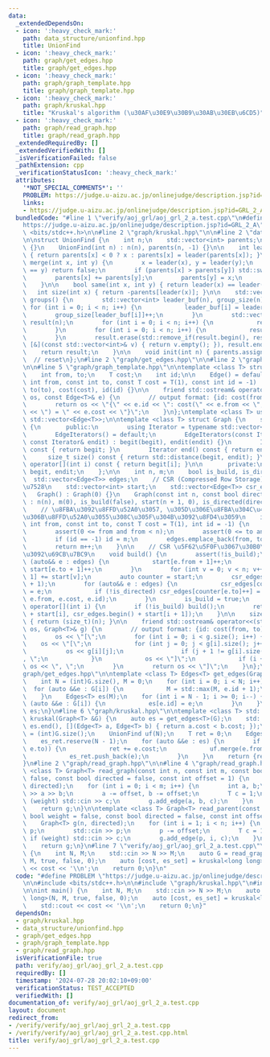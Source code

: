 ```yaml
---
data:
  _extendedDependsOn:
  - icon: ':heavy_check_mark:'
    path: data_structure/unionfind.hpp
    title: UnionFind
  - icon: ':heavy_check_mark:'
    path: graph/get_edges.hpp
    title: graph/get_edges.hpp
  - icon: ':heavy_check_mark:'
    path: graph/graph_template.hpp
    title: graph/graph_template.hpp
  - icon: ':heavy_check_mark:'
    path: graph/kruskal.hpp
    title: "Kruskal's algorithm (\u30AF\u30E9\u30B9\u30AB\u30EB\u6CD5)"
  - icon: ':heavy_check_mark:'
    path: graph/read_graph.hpp
    title: graph/read_graph.hpp
  _extendedRequiredBy: []
  _extendedVerifiedWith: []
  _isVerificationFailed: false
  _pathExtension: cpp
  _verificationStatusIcon: ':heavy_check_mark:'
  attributes:
    '*NOT_SPECIAL_COMMENTS*': ''
    PROBLEM: https://judge.u-aizu.ac.jp/onlinejudge/description.jsp?id=GRL_2_A
    links:
    - https://judge.u-aizu.ac.jp/onlinejudge/description.jsp?id=GRL_2_A
  bundledCode: "#line 1 \"verify/aoj_grl/aoj_grl_2_a.test.cpp\"\n#define PROBLEM \"\
    https://judge.u-aizu.ac.jp/onlinejudge/description.jsp?id=GRL_2_A\"\n\n#include\
    \ <bits/stdc++.h>\n\n#line 2 \"graph/kruskal.hpp\"\n\n#line 2 \"data_structure/unionfind.hpp\"\
    \n\nstruct UnionFind {\n    int n;\n    std::vector<int> parents;\n\n    UnionFind()\
    \ {}\n    UnionFind(int n) : n(n), parents(n, -1) {}\n\n    int leader(int x)\
    \ { return parents[x] < 0 ? x : parents[x] = leader(parents[x]); }\n\n    bool\
    \ merge(int x, int y) {\n        x = leader(x), y = leader(y);\n        if (x\
    \ == y) return false;\n        if (parents[x] > parents[y]) std::swap(x, y);\n\
    \        parents[x] += parents[y];\n        parents[y] = x;\n        return true;\n\
    \    }\n\n    bool same(int x, int y) { return leader(x) == leader(y); }\n\n \
    \   int size(int x) { return -parents[leader(x)]; }\n\n    std::vector<std::vector<int>>\
    \ groups() {\n        std::vector<int> leader_buf(n), group_size(n);\n       \
    \ for (int i = 0; i < n; i++) {\n            leader_buf[i] = leader(i);\n    \
    \        group_size[leader_buf[i]]++;\n        }\n        std::vector<std::vector<int>>\
    \ result(n);\n        for (int i = 0; i < n; i++) {\n            result[i].reserve(group_size[i]);\n\
    \        }\n        for (int i = 0; i < n; i++) {\n            result[leader_buf[i]].push_back(i);\n\
    \        }\n        result.erase(std::remove_if(result.begin(), result.end(),\
    \ [&](const std::vector<int>& v) { return v.empty(); }), result.end());\n    \
    \    return result;\n    }\n\n    void init(int n) { parents.assign(n, -1); }\
    \  // reset\n};\n#line 2 \"graph/get_edges.hpp\"\n\n#line 2 \"graph/graph_template.hpp\"\
    \n\n#line 5 \"graph/graph_template.hpp\"\n\ntemplate <class T> struct Edge {\n\
    \    int from, to;\n    T cost;\n    int id;\n\n    Edge() = default;\n    Edge(const\
    \ int from, const int to, const T cost = T(1), const int id = -1) : from(from),\
    \ to(to), cost(cost), id(id) {}\n\n    friend std::ostream& operator<<(std::ostream&\
    \ os, const Edge<T>& e) {\n        // output format: {id: cost(from, to) = cost}\n\
    \        return os << \"{\" << e.id << \": cost(\" << e.from << \", \" << e.to\
    \ << \") = \" << e.cost << \"}\";\n    }\n};\ntemplate <class T> using Edges =\
    \ std::vector<Edge<T>>;\n\ntemplate <class T> struct Graph {\n    struct EdgeIterators\
    \ {\n       public:\n        using Iterator = typename std::vector<Edge<T>>::iterator;\n\
    \        EdgeIterators() = default;\n        EdgeIterators(const Iterator& begit,\
    \ const Iterator& endit) : begit(begit), endit(endit) {}\n        Iterator begin()\
    \ const { return begit; }\n        Iterator end() const { return endit; }\n  \
    \      size_t size() const { return std::distance(begit, endit); }\n        Edge<T>&\
    \ operator[](int i) const { return begit[i]; }\n\n       private:\n        Iterator\
    \ begit, endit;\n    };\n\n    int n, m;\n    bool is_build, is_directed;\n  \
    \  std::vector<Edge<T>> edges;\n    // CSR (Compressed Row Storage) \u5F62\u5F0F\
    \u7528\n    std::vector<int> start;\n    std::vector<Edge<T>> csr_edges;\n\n \
    \   Graph() : Graph(0) {}\n    Graph(const int n, const bool directed = false)\
    \ : n(n), m(0), is_build(false), start(n + 1, 0), is_directed(directed) {}\n\n\
    \    // \u8FBA\u3092\u8FFD\u52A0\u3057, \u305D\u306E\u8FBA\u304C\u4F55\u756A\u76EE\
    \u306B\u8FFD\u52A0\u3055\u308C\u305F\u304B\u3092\u8FD4\u3059\n    int add_edge(const\
    \ int from, const int to, const T cost = T(1), int id = -1) {\n        assert(!is_build);\n\
    \        assert(0 <= from and from < n);\n        assert(0 <= to and to < n);\n\
    \        if (id == -1) id = m;\n        edges.emplace_back(from, to, cost, id);\n\
    \        return m++;\n    }\n\n    // CSR \u5F62\u5F0F\u3067\u30B0\u30E9\u30D5\
    \u3092\u69CB\u7BC9\n    void build() {\n        assert(!is_build);\n        for\
    \ (auto&& e : edges) {\n            start[e.from + 1]++;\n            if (!is_directed)\
    \ start[e.to + 1]++;\n        }\n        for (int v = 0; v < n; v++) start[v +\
    \ 1] += start[v];\n        auto counter = start;\n        csr_edges.resize(start.back()\
    \ + 1);\n        for (auto&& e : edges) {\n            csr_edges[counter[e.from]++]\
    \ = e;\n            if (!is_directed) csr_edges[counter[e.to]++] = Edge(e.to,\
    \ e.from, e.cost, e.id);\n        }\n        is_build = true;\n    }\n\n    EdgeIterators\
    \ operator[](int i) {\n        if (!is_build) build();\n        return EdgeIterators(csr_edges.begin()\
    \ + start[i], csr_edges.begin() + start[i + 1]);\n    }\n\n    size_t size() const\
    \ { return (size_t)(n); }\n\n    friend std::ostream& operator<<(std::ostream&\
    \ os, Graph<T>& g) {\n        // output format: {id: cost(from, to) = cost}\n\
    \        os << \"[\";\n        for (int i = 0; i < g.size(); i++) {\n        \
    \    os << \"[\";\n            for (int j = 0; j < g[i].size(); j++) {\n     \
    \           os << g[i][j];\n                if (j + 1 != g[i].size()) os << \"\
    , \";\n            }\n            os << \"]\";\n            if (i + 1 != g.size())\
    \ os << \", \";\n        }\n        return os << \"]\";\n    }\n};\n#line 4 \"\
    graph/get_edges.hpp\"\n\ntemplate <class T> Edges<T> get_edges(Graph<T> &G) {\n\
    \    int N = (int)G.size(), M = 0;\n    for (int i = 0; i < N; i++) {\n      \
    \  for (auto &&e : G[i]) {\n            M = std::max(M, e.id + 1);\n        }\n\
    \    }\n    Edges<T> es(M);\n    for (int i = N - 1; i >= 0; i--) {\n        for\
    \ (auto &&e : G[i]) {\n            es[e.id] = e;\n        }\n    }\n    return\
    \ es;\n}\n#line 6 \"graph/kruskal.hpp\"\n\ntemplate <class T> std::pair<T, Edges<T>>\
    \ kruskal(Graph<T> &G) {\n    auto es = get_edges<T>(G);\n    std::sort(es.begin(),\
    \ es.end(), [](Edge<T> a, Edge<T> b) { return a.cost < b.cost; });\n    int N\
    \ = (int)G.size();\n    UnionFind uf(N);\n    T ret = 0;\n    Edges<T> es_ret;\n\
    \    es_ret.reserve(N - 1);\n    for (auto &&e : es) {\n        if (!uf.same(e.from,\
    \ e.to)) {\n            ret += e.cost;\n            uf.merge(e.from, e.to);\n\
    \            es_ret.push_back(e);\n        }\n    }\n    return {ret, es_ret};\n\
    }\n#line 2 \"graph/read_graph.hpp\"\n\n#line 4 \"graph/read_graph.hpp\"\n\ntemplate\
    \ <class T> Graph<T> read_graph(const int n, const int m, const bool weight =\
    \ false, const bool directed = false, const int offset = 1) {\n    Graph<T> g(n,\
    \ directed);\n    for (int i = 0; i < m; i++) {\n        int a, b;\n        std::cin\
    \ >> a >> b;\n        a -= offset, b -= offset;\n        T c = 1;\n        if\
    \ (weight) std::cin >> c;\n        g.add_edge(a, b, c);\n    }\n    g.build();\n\
    \    return g;\n}\n\ntemplate <class T> Graph<T> read_parent(const int n, const\
    \ bool weight = false, const bool directed = false, const int offset = 1) {\n\
    \    Graph<T> g(n, directed);\n    for (int i = 1; i < n; i++) {\n        int\
    \ p;\n        std::cin >> p;\n        p -= offset;\n        T c = 1;\n       \
    \ if (weight) std::cin >> c;\n        g.add_edge(p, i, c);\n    }\n    g.build();\n\
    \    return g;\n}\n#line 7 \"verify/aoj_grl/aoj_grl_2_a.test.cpp\"\n\nint main()\
    \ {\n    int N, M;\n    std::cin >> N >> M;\n    auto G = read_graph<long long>(N,\
    \ M, true, false, 0);\n    auto [cost, es_set] = kruskal<long long>(G);\n    std::cout\
    \ << cost << '\\n';\n    return 0;\n}\n"
  code: "#define PROBLEM \"https://judge.u-aizu.ac.jp/onlinejudge/description.jsp?id=GRL_2_A\"\
    \n\n#include <bits/stdc++.h>\n\n#include \"graph/kruskal.hpp\"\n#include \"graph/read_graph.hpp\"\
    \n\nint main() {\n    int N, M;\n    std::cin >> N >> M;\n    auto G = read_graph<long\
    \ long>(N, M, true, false, 0);\n    auto [cost, es_set] = kruskal<long long>(G);\n\
    \    std::cout << cost << '\\n';\n    return 0;\n}"
  dependsOn:
  - graph/kruskal.hpp
  - data_structure/unionfind.hpp
  - graph/get_edges.hpp
  - graph/graph_template.hpp
  - graph/read_graph.hpp
  isVerificationFile: true
  path: verify/aoj_grl/aoj_grl_2_a.test.cpp
  requiredBy: []
  timestamp: '2024-07-28 20:02:10+09:00'
  verificationStatus: TEST_ACCEPTED
  verifiedWith: []
documentation_of: verify/aoj_grl/aoj_grl_2_a.test.cpp
layout: document
redirect_from:
- /verify/verify/aoj_grl/aoj_grl_2_a.test.cpp
- /verify/verify/aoj_grl/aoj_grl_2_a.test.cpp.html
title: verify/aoj_grl/aoj_grl_2_a.test.cpp
---
```

